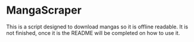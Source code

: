 # MangaScraper
This is a script designed to download mangas so it is offline readable.
It is not finished, once it is the README will be completed on how to use it.  
